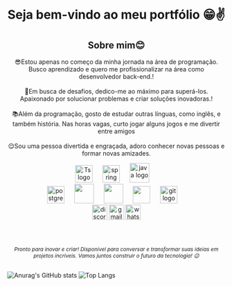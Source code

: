 





<h1 align="center">Seja bem-vindo ao meu portfólio 😁✌️</h1>

<h2 align="center"></h2>
<h2 align="center">Sobre mim😊</h2>
<p align="center">😎Estou apenas no começo da minha jornada na área de programação. Busco aprendizado e quero me profissionalizar na área como desenvolvedor back-end.!<br><br>🫡Em busca de desafios, dedico-me ao máximo para superá-los. Apaixonado por solucionar problemas e criar soluções inovadoras.!<br><br>📚Além da programação, gosto de estudar outras línguas, como inglês, e também história. Nas horas vagas, curto jogar alguns jogos e me divertir entre amigos<br><br>😌Sou uma pessoa divertida e engraçada, adoro conhecer novas pessoas e formar novas amizades.<br>


 <div align="center">
  <img src="https://cdn.jsdelivr.net/gh/devicons/devicon/icons/typescript/typescript-original.svg" height="40" alt="Ts logo"  />
  <img width="15" />
  <img src="https://cdn.jsdelivr.net/gh/devicons/devicon/icons/spring/spring-original.svg" height="40" alt="spring logo"  />
  <img width="15" />
  <img src="https://cdn.jsdelivr.net/gh/devicons/devicon/icons/java/java-original.svg" height="45" alt="java logo"  />
  <img width="15" />
  
</div>

 <div align="center">
  <img src="https://cdn.jsdelivr.net/gh/devicons/devicon/icons/postgresql/postgresql-original.svg" height="40" alt="postgresql logo"  />
  <img width="15" />
  <img src="https://cdn.jsdelivr.net/gh/devicons/devicon/icons/c/c-original.svg" height="45" />
  <img width="15" />
  <img src="https://cdn.jsdelivr.net/gh/devicons/devicon/icons/csharp/csharp-original.svg" height="45" />
  <img width="15" />
  <img src="https://cdn.jsdelivr.net/gh/devicons/devicon/icons/html5/html5-original.svg" height="40" />
  <img width="15" />
   <img src="https://cdn.jsdelivr.net/gh/devicons/devicon/icons/css3/css3-original.svg" height="40" alt="git logo"  />
  <img width="15" />
  
 
          
</div>



<div align="center">
  <a href="https://discord.com" target="_blank"><img src="https://img.shields.io/static/v1?message=Discord&logo=discord&label=&color=7289DA&logoColor=white&labelColor=&style=for-the-badge" height="35" alt="discord logo" /></a>
  <a href="mailto:brunoalmeida0506@gmail.com" target="_blank"><img src="https://img.shields.io/static/v1?message=Gmail&logo=gmail&label=&color=D14836&logoColor=white&labelColor=&style=for-the-badge" height="35" alt="gmail logo" /></a>
  <a href="https://api.whatsapp.com/send?phone=554699776924" target="_blank"><img src="https://img.shields.io/static/v1?message=Whatsapp&logo=whatsapp&label=&color=25D366&logoColor=white&labelColor=&style=for-the-badge" height="35" alt="whatsapp logo" /></a>
</div>




###

<br clear="both">
<h6 align="center" style="font-size: 12px;">
Pronto para inovar e criar! Disponível para conversar e transformar suas ideias em projetos incríveis. Vamos juntos construir o futuro da tecnologia! 😉
</h6>

<h2 align="center"></h2>
<h2 align="center"></h2>



  ![Anurag's GitHub stats](https://github-readme-stats.vercel.app/api?username=BrunodeAlmeida2023&show_icons=true&theme=radical)
![Top Langs](https://github-readme-stats.vercel.app/api/top-langs/?username=BrunodeAlmeida2023&layout=compact&theme=radical)





